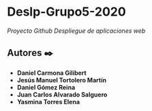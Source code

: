 # Deslp-Grupo5-2020

_Proyecto Github Despliegue de aplicaciones web_

## Autores ✒️

* **Daniel Carmona Gilibert**
* **Jesús Manuel Tortolero Martín**  
* **Daniel Gómez Reina** 
* **Juan Carlos Alvarado Salguero** 
* **Yasmina Torres Elena** 
